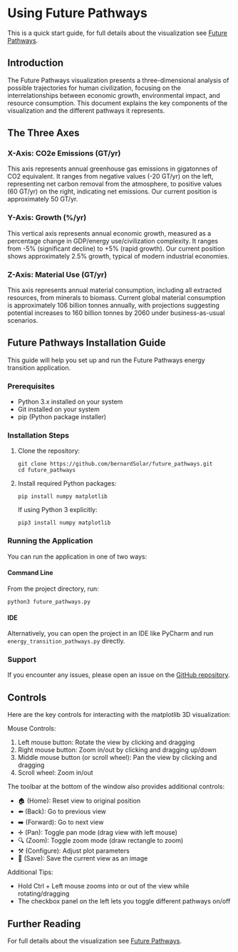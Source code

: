 # Using Future Pathways

This is a quick start guide, for full details about the visualization see [Future Pathways](docs/future_pathways.md).

## Introduction
The Future Pathways visualization presents a three-dimensional analysis of possible trajectories for human civilization, focusing on the interrelationships between economic growth, environmental impact, and resource consumption. This document explains the key components of the visualization and the different pathways it represents.

## The Three Axes

### X-Axis: CO2e Emissions (GT/yr)
This axis represents annual greenhouse gas emissions in gigatonnes of CO2 equivalent. It ranges from negative values (-20 GT/yr) on the left, representing net carbon removal from the atmosphere, to positive values (60 GT/yr) on the right, indicating net emissions. Our current position is approximately 50 GT/yr.

### Y-Axis: Growth (%/yr)
This vertical axis represents annual economic growth, measured as a percentage change in GDP/energy use/civilization complexity. It ranges from -5% (significant decline) to +5% (rapid growth). Our current position shows approximately 2.5% growth, typical of modern industrial economies.

### Z-Axis: Material Use (GT/yr)
This axis represents annual material consumption, including all extracted resources, from minerals to biomass. Current global material consumption is approximately 106 billion tonnes annually, with projections suggesting potential increases to 160 billion tonnes by 2060 under business-as-usual scenarios.

## Future Pathways Installation Guide

This guide will help you set up and run the Future Pathways energy transition application.

### Prerequisites

- Python 3.x installed on your system
- Git installed on your system
- pip (Python package installer)

### Installation Steps

1. Clone the repository:
   ```console
   git clone https://github.com/bernardSolar/future_pathways.git
   cd future_pathways
   ```

2. Install required Python packages:
   ```console
   pip install numpy matplotlib
   ```
   
   If using Python 3 explicitly:
   ```console
   pip3 install numpy matplotlib
   ```

### Running the Application

You can run the application in one of two ways:

#### Command Line
From the project directory, run:
```console
python3 future_pathways.py
```

#### IDE
Alternatively, you can open the project in an IDE like PyCharm and run `energy_transition_pathways.py` directly.

### Support

If you encounter any issues, please open an issue on the [GitHub repository](https://github.com/bernardSolar/future_pathways).

## Controls
Here are the key controls for interacting with the matplotlib 3D visualization:

Mouse Controls:
1. Left mouse button: Rotate the view by clicking and dragging
2. Right mouse button: Zoom in/out by clicking and dragging up/down
3. Middle mouse button (or scroll wheel): Pan the view by clicking and dragging
4. Scroll wheel: Zoom in/out

The toolbar at the bottom of the window also provides additional controls:
- 🏠 (Home): Reset view to original position
- ⬅️ (Back): Go to previous view
- ➡️ (Forward): Go to next view
- ✛ (Pan): Toggle pan mode (drag view with left mouse)
- 🔍 (Zoom): Toggle zoom mode (draw rectangle to zoom)
- ⚒️ (Configure): Adjust plot parameters
- 💾 (Save): Save the current view as an image

Additional Tips:
- Hold Ctrl + Left mouse zooms into or out of the view while rotating/dragging
- The checkbox panel on the left lets you toggle different pathways on/off

## Further Reading
For full details about the visualization see [Future Pathways](docs/future_pathways.md).

